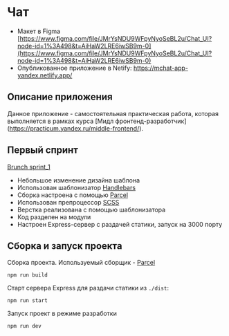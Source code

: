 # Чат

* Макет в Figma [https://www.figma.com/file/JMrYsNDU9WFpyNyoSeBL2u/Chat_UI?node-id=1%3A498&t=AiHaW2LRE6iwSB9m-0](https://www.figma.com/file/JMrYsNDU9WFpyNyoSeBL2u/Chat_UI?node-id=1%3A498&t=AiHaW2LRE6iwSB9m-0)
* Опубликованное приложение в Netify: https://mchat-app-yandex.netlify.app/

## Описание приложения

Данное приложение - самостоятельная практическая работа, которая выполняется в рамках курса [Мидл фронтенд-разработчик] (https://practicum.yandex.ru/middle-frontend/).

## Первый спринт

[Brunch sprint_1](https://github.com/shinonhorror/middle.messenger.praktikum.yandex/tree/sprint_1)

* Небольшое изменение дизайна шаблона 
* Использован шаблонизатор [Handlebars](https://handlebarsjs.com/)
* Сборка настроена с помощью [Parcel](https://parceljs.org/)
* Использован препроцессор [SCSS](https://sass-scss.ru/) 
* Верстка реализована с помощью шаблонизатора
* Код разделен на модули
* Настроен Express-сервер с раздачей статики, запуск на 3000 порту

## Сборка и запуск проекта

Сборка проекта. Используемый сборщик - [Parcel](https://parceljs.org/)

```
npm run build
```

Старт сервера Express для раздачи статики из `./dist`:

```
npm run start
```

Запуск проект в режиме разработки 

```
npm run dev
```
